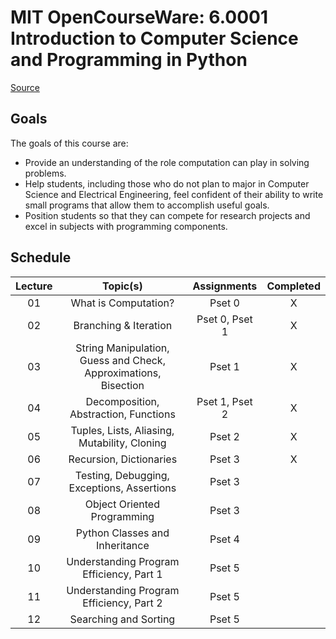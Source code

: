 # MIT OpenCourseWare: 6.0001 Introduction to Computer Science and Programming in Python

[Source](https://ocw.mit.edu/courses/6-0001-introduction-to-computer-science-and-programming-in-python-fall-2016/)

## Goals

The goals of this course are:

* Provide an understanding of the role computation can play in solving problems.
* Help students, including those who do not plan to major in Computer Science and Electrical Engineering, feel confident of their ability to write small programs that allow them to accomplish useful goals.
* Position students so that they can compete for research projects and excel in subjects with programming components.

## Schedule

| Lecture | Topic(s)                                                        | Assignments    | Completed |
|:-------:|:---------------------------------------------------------------:|:--------------:|:---------:|
| 01      | What is Computation?                                            | Pset 0         | X         |
| 02      | Branching & Iteration                                           | Pset 0, Pset 1 | X         |
| 03      | String Manipulation, Guess and Check, Approximations, Bisection | Pset 1         | X         |
| 04      | Decomposition, Abstraction, Functions                           | Pset 1, Pset 2 | X         |
| 05      | Tuples, Lists, Aliasing, Mutability, Cloning                    | Pset 2         | X         |
| 06      | Recursion, Dictionaries                                         | Pset 3         | X         |
| 07      | Testing, Debugging, Exceptions, Assertions                      | Pset 3         |           |
| 08      | Object Oriented Programming                                     | Pset 3         |           |
| 09      | Python Classes and Inheritance                                  | Pset 4         |           |
| 10      | Understanding Program Efficiency, Part 1                        | Pset 5         |           |
| 11      | Understanding Program Efficiency, Part 2                        | Pset 5         |           |
| 12      | Searching and Sorting                                           | Pset 5         |           |
